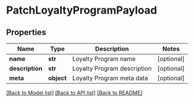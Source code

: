 # PatchLoyaltyProgramPayload

## Properties
Name | Type | Description | Notes
------------ | ------------- | ------------- | -------------
**name** | **str** | Loyalty Program name | [optional] 
**description** | **str** | Loyalty Program description | [optional] 
**meta** | **object** | Loyalty Program meta data | [optional] 

[[Back to Model list]](../README.md#documentation-for-models) [[Back to API list]](../README.md#documentation-for-api-endpoints) [[Back to README]](../README.md)


